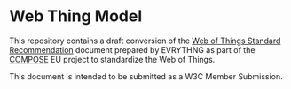 # Web Thing Model

This repository contains a draft conversion of the [Web of Things Standard Recommendation](https://github.com/w3c/wot/tree/master/TF-AP/wot-compose-recommendation#web-of-things-standard-recommendation) document prepared by EVRYTHNG as part of the [COMPOSE](http://compose-project.eu) EU project to standardize the Web of Things.

This document is intended to be submitted as a W3C Member Submission.
